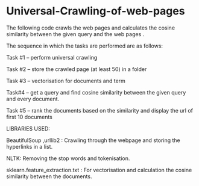 # Universal-Crawling-of-web-pages

The following code crawls the web pages and calculates the cosine similarity between the given query and the web pages .

The sequence in which the tasks are performed are as follows:

Task #1 – perform universal crawling 

Task #2 – store the crawled page (at least 50) in a folder 

Task #3 – vectorisation for documents and term 

Task#4 – get a query and find cosine similarity between the given query and every document.

Task #5 – rank the documents based on the similarity and display the url of first 10 documents


LIBRARIES USED:

BeautifulSoup ,urllib2 : Crawling through the webpage and storing the
hyperlinks in a list.

NLTK: Removing the stop words and tokenisation.

sklearn.feature_extraction.txt : For vectorisation and calculation the cosine
similarity between the documents.
